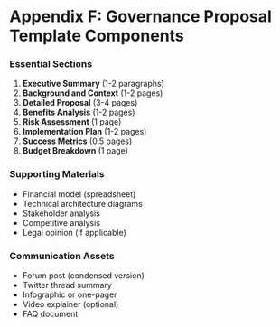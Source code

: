 # Appendix F: Governance Proposal Template Components

### Essential Sections

1. **Executive Summary** (1-2 paragraphs)
2. **Background and Context** (1-2 pages)
3. **Detailed Proposal** (3-4 pages)
4. **Benefits Analysis** (1-2 pages)
5. **Risk Assessment** (1 page)
6. **Implementation Plan** (1-2 pages)
7. **Success Metrics** (0.5 pages)
8. **Budget Breakdown** (1 page)

### Supporting Materials

* Financial model (spreadsheet)
* Technical architecture diagrams
* Stakeholder analysis
* Competitive analysis
* Legal opinion (if applicable)

### Communication Assets

* Forum post (condensed version)
* Twitter thread summary
* Infographic or one-pager
* Video explainer (optional)
* FAQ document
